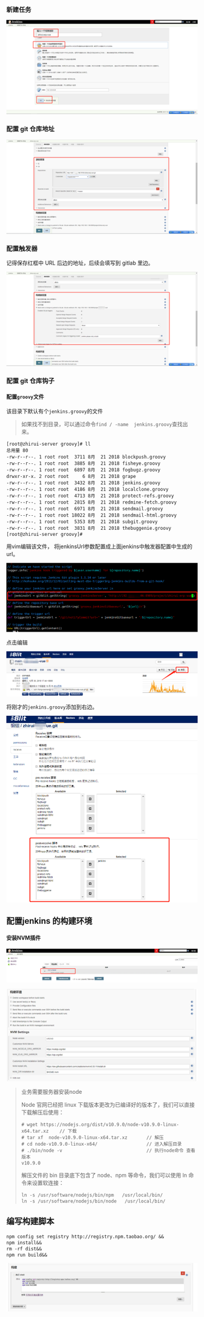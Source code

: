 ### 新建任务

![1564487129644](media/1564487129644.png)

### 配置 git 仓库地址

![1564488040505](media/1564488040505.png)

### 配置触发器

记得保存红框中 URL 后边的地址，后续会填写到 gitlab 里边。

![1564488225753](media/1564488225753.png)



### 配置 git 仓库钩子

#### 配置`groovy`文件

该目录下默认有个`jenkins.groovy`的文件

> 如果找不到目录，可以通过命令`find / -name  jenkins.groovy`查找出来。

```shell
[root@zhirui-server groovy]# ll
总用量 80
-rw-r--r--. 1 root root  3711 8月  21 2018 blockpush.groovy
-rw-r--r--. 1 root root  3885 8月  21 2018 fisheye.groovy
-rw-r--r--. 1 root root  6897 8月  21 2018 fogbugz.groovy
drwxr-xr-x. 2 root root     6 8月  21 2018 grape
-rw-r--r--. 1 root root  3432 8月  21 2018 jenkins.groovy
-rw-r--r--. 1 root root  4186 8月  21 2018 localclone.groovy
-rw-r--r--. 1 root root  4713 8月  21 2018 protect-refs.groovy
-rw-r--r--. 1 root root  2815 8月  21 2018 redmine-fetch.groovy
-rw-r--r--. 1 root root  6971 8月  21 2018 sendmail.groovy
-rw-r--r--. 1 root root 18022 8月  21 2018 sendmail-html.groovy
-rw-r--r--. 1 root root  5353 8月  21 2018 subgit.groovy
-rw-r--r--. 1 root root  3831 8月  21 2018 thebuggenie.groovy
[root@zhirui-server groovy]# 
```

用vim编辑该文件， 将jenkinsUrl参数配置成上面jenkins中触发器配置中生成的url。

![1564491575060](media/1564491575060.png)

点击编辑

![1564491731404](media/1564491731404.png)

将刚才的`jenkins.groovy`添加到右边。

![1564495325275](media/1564495325275.png)

## 配置jenkins 的构建环境

#### 安装NVM插件

![1564493718142](media/1564493718142.png)

![1564495055025](media/1564495055025.png)

> 业务需要服务器安装node
>
> Node 官网已经把 linux 下载版本更改为已编译好的版本了，我们可以直接下载解压后使用：
>
> ```
> # wget https://nodejs.org/dist/v10.9.0/node-v10.9.0-linux-x64.tar.xz    // 下载
> # tar xf  node-v10.9.0-linux-x64.tar.xz       // 解压
> # cd node-v10.9.0-linux-x64/                  // 进入解压目录
> # ./bin/node -v                               // 执行node命令 查看版本
> v10.9.0
> ```
>
> 解压文件的 bin 目录底下包含了 node、npm 等命令，我们可以使用 ln 命令来设置软连接：
>
> ```
> ln -s /usr/software/nodejs/bin/npm   /usr/local/bin/ 
> ln -s /usr/software/nodejs/bin/node   /usr/local/bin/
> ```

## 编写构建脚本

```shell
npm config set registry http://registry.npm.taobao.org/ &&
npm install&&
rm -rf dist&&
npm run build&&
```

![1564493415858](media/1564493415858.png)